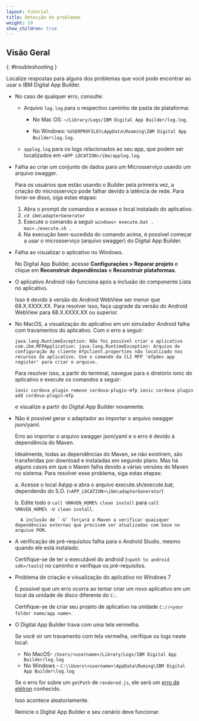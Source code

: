 ```yaml
---
layout: tutorial
title: Detecção de problemas
weight: 19
show_children: true
---
```

<!-- NLS_CHARSET=UTF-8 -->
## Visão Geral
{: #troubleshooting }

Localize respostas para alguns dos problemas que você pode encontrar ao usar o IBM Digital App Builder.

* No caso de qualquer erro, consulte:

    * Arquivo `log.log` para o respectivo caminho de pasta de plataforma:

        * No Mac OS: `~/Library/Logs/IBM Digital App Builder/log.log`.

        * No Windows: `%USERPROFILE%\AppData\Roaming\IBM Digital App Builder\log.log`.

    * `applog.log` para os logs relacionados ao seu app, que podem ser localizados em `<APP LOCATION>/ibm/applog.log`.

* Falha ao criar um conjunto de dados para um Microsserviço usando um arquivo swagger.

    Para os usuários que estão usando o Builder pela primeira vez, a criação do microsserviço pode falhar devido à latência de rede.
    Para livrar-se disso, siga estas etapas:
    1. Abra o prompt de comandos e acesse o local instalado do aplicativo.
    2. `cd ibm\adapterGenerator`
    3. Execute o comando a seguir
        `windows> execute.bat .`
        `mac>./execute.sh .`
    4. Na execução bem-sucedida do comando acima, é possível começar a usar o microsserviço (arquivo swagger) do Digital App Builder.

* Falha ao visualizar o aplicativo no Windows.

    No Digital App Builder, acesse **Configurações > Reparar projeto** e clique em **Reconstruir dependências** e **Reconstruir plataformas**.

* O aplicativo Android não funciona após a inclusão do componente Lista no aplicativo.

    Isso é devido à versão do Android WebView ser menor que 68.X.XXXX.XX. Para resolver isso, faça upgrade da versão do Android WebView para 68.X.XXXX.XX ou superior.

* No MacOS, a visualização do aplicativo em um simulador Android falha com travamentos do aplicativo. Com o erro a seguir:

    `java.lang.RuntimeException: Não foi possível criar o aplicativo com.ibm.MFPApplication: java.lang.RuntimeException: Arquivo de configuração do cliente mfpclient.properties não localizado nos recursos do aplicativo. Use o comando da CLI MFP 'mfpdev app register' para criar o arquivo.`

    Para resolver isso, a partir do terminal, navegue para o diretório ionic do aplicativo e execute os comandos a seguir:

    `ionic cordova plugin remove cordova-plugin-mfp
    ionic cordova plugin add cordova-plugin-mfp`

    e visualize a partir do Digital App Builder novamente.

* Não é possível gerar o adaptador ao importar o arquivo swagger json/yaml.

    Erro ao importar o arquivo swagger json/yaml e o erro é devido à dependência do Maven.

    Idealmente, todas as dependências do Maven, se não existirem, são transferidas por download e instaladas em segundo plano. Mas há alguns casos em que o Maven falha devido a várias versões do Maven no sistema. Para resolver esse problema, siga estas etapas:

    a. Acesse o local Aa\pp e abra o arquivo execute.sh/execute.bat, dependendo do S.O. (`<APP_LOCATION>\ibm\adapterGenerator`)

    b. Edite todo o `call %MAVEN_HOME% clean install` para `call %MAVEN_HOME% -U clean install`.

        A inclusão de `-U` forçará o Maven a verificar quaisquer dependências externas que precisem ser atualizadas com base no arquivo POM.

* A verificação de pré-requisitos falha para o Android Studio, mesmo quando ele está instalado.

    Certifique-se de ter o executável do android (`<path to android sdk>/tools`) no caminho e verifique os pré-requisitos.

* Problema de criação e visualização do aplicativo no Windows 7

    É possível que um erro ocorra ao tentar criar um novo aplicativo em um local da unidade de disco diferente do `C:`.

    Certifique-se de criar seu projeto de aplicativo na unidade `C://<your folder name/app name>`.

* O Digital App Builder trava com uma tela vermelha.

    Se você vir um travamento com tela vermelha, verifique os logs neste local:
    * No MacOS- `/Users/<username>/Library/Logs/IBM Digital App Builder/log.log`
    * No Windows - `C:\\Users\<username>\AppData\Roming\IBM Digital App Builder\log.log`

    Se o erro for sobre um `getPath` de `rendered.js`, ele será um [erro de elétron](https://github.com/electron/electron/issues/8205) conhecido.

    Isso acontece aleatoriamente.

    Reinicie o Digital App Builder e seu cenário deve funcionar.
